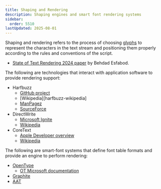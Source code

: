 ```yaml
---
title: Shaping and Rendering
description: Shaping engines and smart font rendering systems
sidebar:
  order: 5510
lastUpdated: 2025-08-01
---
```


Shaping and rendering refers to the process of choosing [glyphs](/reference/glossary) to represent the characters in the text stream and positioning them properly according to the rules and conventions of the script.

* [State of Text Rendering 2024 paper][text-rendering-2024] by Behdad Esfabod.

The following are technologies that interact with application software to provide rendering support:
* Harfbuzz
  * [GitHub project][harfbuzz-github]
  * [Wikipedia][harfbuzz-wikipedia]
  * [ManPagez][harfbuzz-manpagez]
  * [SourceForce][harfbuzz-sourceforce]
* DirectWrite
  * [Microsoft Ignite][directwrite-ms-ignite]
  * [Wikipedia][directwrite-wikipedia]
* CoreText
  * [Apple Developer overview][coretext-apple-developer]
  * [Wikipedia][coretext-wikipedia]

The following are smart-font systems that define font table formats and provide an engine to perform rendering:
* [OpenType][opentype]
  * [OT Microsoft documentation][opentype-ms-documentation]
* [Graphite]
* [AAT]

[text-rendering-2024]: https://behdad.org/text2024/
[harfbuzz-github]: https://github.com/harfbuzz/harfbuzz/wiki
[harfbuzz-wiki]: https://en.wikipedia.org/wiki/HarfBuzz
[harfbuzz-manpagez]: https://www.manpagez.com/html/harfbuzz/harfbuzz-8.4.0/what-is-harfbuzz.php
[harfbuzz-sourceforce]: https://sourceforge.net/projects/harfbuzz.mirror/
[directwrite-ms-ignite]: https://learn.microsoft.com/en-us/windows/win32/directwrite/direct-write-portal
[directwrite-wikipedia]:https://en.wikipedia.org/wiki/DirectWrite
[coretext-apple-developer]: https://developer.apple.com/library/archive/documentation/StringsTextFonts/Conceptual/CoreText_Programming/Overview/Overview.html
[coretext-wikipedia]: https://en.wikipedia.org/wiki/Core_Text
[opentype]: /topics/fonts/opentype
[opentype-ms-documentation]: https://learn.microsoft.com/en-us/typography/opentype/
[Graphite]: https://graphite.sil.org/
[AAT]: https://developer.apple.com/fonts/TrueType-Reference-Manual/RM06/Chap6AATIntro.html